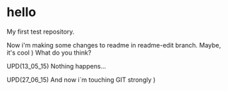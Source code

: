 # hello
My first test repository.

Now i'm making some changes to readme in readme-edit branch. Maybe, it's cool )
What do you think?

UPD(13_05_15)
Nothing happens...

UPD(27_06_15)
And now i`m touching GIT strongly )
